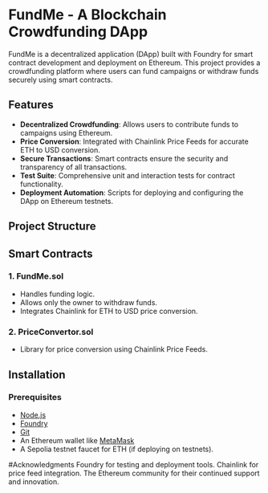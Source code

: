 # FundMe - A Blockchain Crowdfunding DApp

FundMe is a decentralized application (DApp) built with Foundry for smart contract development and deployment on Ethereum. This project provides a crowdfunding platform where users can fund campaigns or withdraw funds securely using smart contracts.

## Features

- **Decentralized Crowdfunding**: Allows users to contribute funds to campaigns using Ethereum.
- **Price Conversion**: Integrated with Chainlink Price Feeds for accurate ETH to USD conversion.
- **Secure Transactions**: Smart contracts ensure the security and transparency of all transactions.
- **Test Suite**: Comprehensive unit and interaction tests for contract functionality.
- **Deployment Automation**: Scripts for deploying and configuring the DApp on Ethereum testnets.

## Project Structure


## Smart Contracts

### 1. **FundMe.sol**
   - Handles funding logic.
   - Allows only the owner to withdraw funds.
   - Integrates Chainlink for ETH to USD price conversion.

### 2. **PriceConvertor.sol**
   - Library for price conversion using Chainlink Price Feeds.

## Installation

### Prerequisites
- [Node.js](https://nodejs.org/)
- [Foundry](https://book.getfoundry.sh/)
- [Git](https://git-scm.com/)
- An Ethereum wallet like [MetaMask](https://metamask.io/)
- A Sepolia testnet faucet for ETH (if deploying on testnets).

#Acknowledgments
Foundry for testing and deployment tools.
Chainlink for price feed integration.
The Ethereum community for their continued support and innovation.

